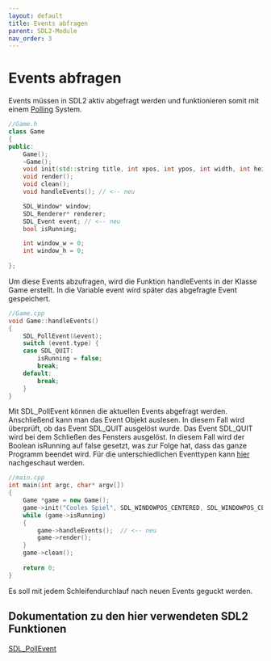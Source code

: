 ```yaml
---
layout: default
title: Events abfragen
parent: SDL2-Module
nav_order: 3
---
```


# Events abfragen

Events müssen in SDL2 aktiv abgefragt werden und funktionieren somit mit einem [Polling](https://de.wikipedia.org/wiki/Polling_(Informatik)) System.

```cpp
//Game.h
class Game
{
public:
	Game();
	~Game();
	void init(std::string title, int xpos, int ypos, int width, int height, int flags);
	void render();
	void clean();
	void handleEvents(); // <-- neu

	SDL_Window* window;
	SDL_Renderer* renderer;
    SDL_Event event; // <-- neu
	bool isRunning;

	int window_w = 0;
	int window_h = 0;
	
};
```
Um diese Events abzufragen, wird die Funktion handleEvents in der Klasse Game erstellt.
In die Variable event wird später das abgefragte Event gespeichert.

```cpp
//Game.cpp
void Game::handleEvents()
{
	SDL_PollEvent(&event);
	switch (event.type) {
	case SDL_QUIT:
		isRunning = false;
		break;
	default:
		break;
	}
}
```

Mit SDL_PollEvent können die aktuellen Events abgefragt werden. Anschließend kann man das Event Objekt auslesen. In diesem Fall wird überprüft, ob das Event SDL_QUIT ausgelöst wurde.
Das Event SDL_QUIT wird bei dem Schließen des Fensters ausgelöst. In diesem Fall wird der Boolean isRunning auf false gesetzt, was zur Folge hat, dass das ganze Programm beendet wird.
Für die unterschiedlichen Eventtypen kann [hier](https://wiki.libsdl.org/SDL_EventType) nachgeschaut werden.

```cpp
//main.cpp
int main(int argc, char* argv[])
{
	Game *game = new Game();
	game->init("Cooles Spiel", SDL_WINDOWPOS_CENTERED, SDL_WINDOWPOS_CENTERED, 1920, 1080, SDL_WINDOW_SHOWN);
	while (game->isRunning)
	{
		game->handleEvents();  // <-- neu
		game->render();
	}
	game->clean();
	
	return 0;
}
```
Es soll mit jedem Schleifendurchlauf nach neuen Events geguckt werden.

## Dokumentation zu den hier verwendeten SDL2 Funktionen

[SDL_PollEvent](https://wiki.libsdl.org/SDL_PollEvent)



